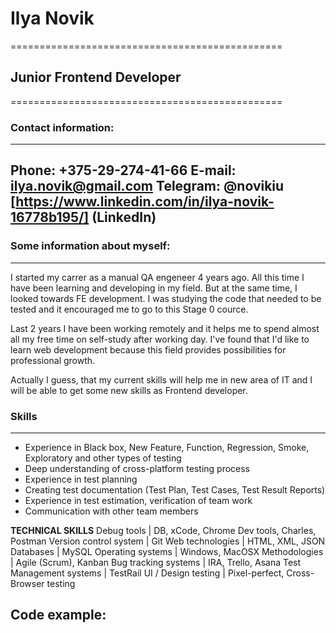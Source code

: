 # Ilya Novik
===============================================

## Junior Frontend Developer
===============================================

### Contact information:
-----------------------------------------------
Phone: +375-29-274-41-66
E-mail: ilya.novik@gmail.com
Telegram: @novikiu
[https://www.linkedin.com/in/ilya-novik-16778b195/] (LinkedIn) 
-----------------------------------------------

### Some information about myself:
-----------------------------------------------

I started my carrer as a manual QA engeneer 4 years ago. All this time I have been learning and developing in my field. But at the same time, I looked towards FE development. I was studying the code that needed to be tested and it encouraged me to go to this Stage 0 cource.

Last 2 years I have been working remotely and it helps me  to spend almost all my free time on self-study after working day.
I've found that I'd like to learn web development because this field provides possibilities for professional growth.

Actually I guess, that my current skills will help me in new area of IT and I will be able to get some new skills as Frontend developer.

### Skills
-----------------------------------------------

* Experience in Black box, New Feature, Function, Regression, Smoke, Exploratory and other types of testing
* Deep understanding of cross-platform testing process
* Experience in test planning
* Creating test documentation (Test Plan, Test Cases, Test Result Reports)
* Experience in test estimation, verification of team work
* Сommunication with other team members

**TECHNICAL SKILLS**
Debug tools | DB, xCode, Chrome Dev tools, Charles, Postman
Version control system | Git
Web technologies | HTML, XML, JSON
Databases | MySQL
Operating systems | Windows, MacOSX
Methodologies | Agile (Scrum), Kanban
Bug tracking systems | IRA, Trello, Asana
Test Management systems | TestRail
UI / Design testing | Pixel-perfect, Cross-Browser testing

Code example:
-----------------------------------------------
